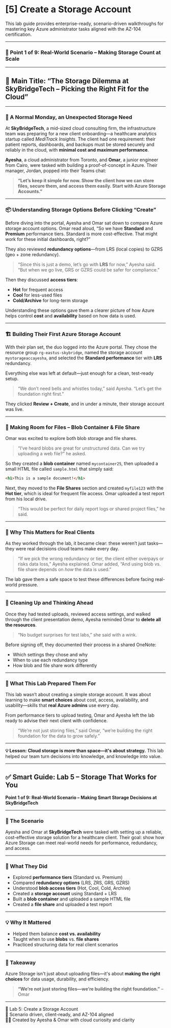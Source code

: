 # [5] Create a Storage Account

This lab guide provides enterprise-ready, scenario-driven walkthroughs for mastering key Azure administrator tasks aligned with the AZ-104 certification.

---
### 🔹 **Point 1 of 9: Real-World Scenario – Making Storage Count at Scale**

---

## 🌟 Main Title: “The Storage Dilemma at SkyBridgeTech – Picking the Right Fit for the Cloud”

---

### 🏢 A Normal Monday, an Unexpected Storage Need

At **SkyBridgeTech**, a mid-sized cloud consulting firm, the infrastructure team was preparing for a new client onboarding—a healthcare analytics startup called *MediTrack Insights*. The client had one requirement: their patient reports, dashboards, and backups must be stored securely and reliably in the cloud, with **minimal cost and maximum performance**.

**Ayesha**, a cloud administrator from Toronto, and **Omar**, a junior engineer from Cairo, were tasked with building a proof-of-concept in Azure. Their manager, Jordan, popped into their Teams chat:

> **“Let’s keep it simple for now. Show the client how we can store files, secure them, and access them easily. Start with Azure Storage Accounts.”**

---

### 📦 Understanding Storage Options Before Clicking “Create”

Before diving into the portal, Ayesha and Omar sat down to compare Azure storage account options. Omar read aloud, “So we have **Standard** and **Premium** performance tiers. Standard is more cost-effective. That might work for these initial dashboards, right?”

They also reviewed **redundancy options**—from LRS (local copies) to GZRS (geo + zone redundancy).

> “Since this is just a demo, let’s go with **LRS** for now,” Ayesha said. “But when we go live, GRS or GZRS could be safer for compliance.”

Then they discussed **access tiers**:

* **Hot** for frequent access
* **Cool** for less-used files
* **Cold/Archive** for long-term storage

Understanding these options gave them a clearer picture of how Azure helps control **cost** and **availability** based on how data is used.

---

### 🏗️ Building Their First Azure Storage Account

With their plan set, the duo logged into the Azure portal. They chose the resource group `rg-eastus-skybridge`, named the storage account `mystorageaccayesha`, and selected the **Standard performance** tier with **LRS** redundancy.

Everything else was left at default—just enough for a clean, test-ready setup.

> “We don’t need bells and whistles today,” said Ayesha. “Let’s get the foundation right first.”

They clicked **Review + Create**, and in under a minute, their storage account was live.

---

### 📂 Making Room for Files – Blob Container & File Share

Omar was excited to explore both blob storage and file shares.

> “I’ve heard blobs are great for unstructured data. Can we try uploading a web file?” he asked.

So they created a **blob container** named `mycontainer25`, then uploaded a small HTML file called `sample.html` that simply said:

```html
<h1>This is a sample document!</h1>
```

Next, they moved to the **File Shares** section and created `myfile123` with the **Hot tier**, which is ideal for frequent file access. Omar uploaded a test report from his local drive.

> “This would be perfect for daily report logs or shared project files,” he said.

---

### 🔄 Why This Matters for Real Clients

As they worked through the lab, it became clear: these weren’t just tasks—they were real decisions cloud teams make every day.

> “If we pick the wrong redundancy or tier, the client either overpays or risks data loss,” Ayesha explained.
> Omar added, “And using blob vs. file share depends on *how* the data is used.”

The lab gave them a safe space to test these differences before facing real-world pressure.

---

### 🔐 Cleaning Up and Thinking Ahead

Once they had tested uploads, reviewed access settings, and walked through the client presentation demo, Ayesha reminded Omar to **delete all the resources**.

> “No budget surprises for test labs,” she said with a wink.

Before signing off, they documented their process in a shared OneNote:

* Which settings they chose and why
* When to use each redundancy type
* How blob and file share work differently

---

### 🚀 What This Lab Prepared Them For

This lab wasn’t about creating a simple storage account. It was about learning to make **smart choices** about cost, access, availability, and usability—skills that **real Azure admins** use every day.

From performance tiers to upload testing, Omar and Ayesha left the lab ready to advise their next client with confidence.

> “We’re not just storing files,” said Omar, “we’re building the right foundation for the data to grow safely.”

---

**💡 Lesson:**
**Cloud storage is more than space—it's about strategy.** This lab helped our team turn decisions into knowledge, and knowledge into value.

---
## ✅ Smart Guide: Lab 5 – Storage That Works for You  
**Point 1 of 9: Real-World Scenario – Making Smart Storage Decisions at SkyBridgeTech**

---

### 🎯 The Scenario  
Ayesha and Omar at **SkyBridgeTech** were tasked with setting up a reliable, cost-effective storage solution for a healthcare client. Their goal: show how Azure Storage can meet real-world needs for performance, redundancy, and access.

---

### 🧠 What They Did  
- Explored **performance tiers** (Standard vs. Premium)  
- Compared **redundancy options** (LRS, ZRS, GRS, GZRS)  
- Understood **blob access tiers** (Hot, Cool, Cold, Archive)  
- Created a **storage account** using Standard + LRS  
- Built a **blob container** and uploaded a sample HTML file  
- Created a **file share** and uploaded a test report  

---

### 💡 Why It Mattered  
- Helped them balance **cost vs. availability**  
- Taught when to use **blobs** vs. **file shares**  
- Practiced structuring data for real client scenarios

---

### 🚀 Takeaway  
Azure Storage isn't just about uploading files—it's about **making the right choices** for data usage, durability, and efficiency.

> **“We’re not just storing files—we’re building the right foundation.”** – Omar

---

📘 Lab 5: Create a Storage Account  
🧭 Scenario driven, client-ready, and AZ-104 aligned  
👩‍💻 Created by Ayesha & Omar with cloud curiosity and clarity
